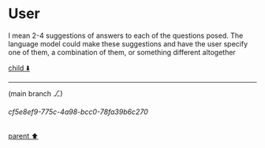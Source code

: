 # User

I mean 2-4 suggestions of answers to each of the questions posed. The language model could make these suggestions and have the user specify one of them, a combination of them, or something different altogether 

[child ⬇️](#cf5e8ef9-775c-4a98-bcc0-78fa39b6c270)

---

(main branch ⎇)
###### cf5e8ef9-775c-4a98-bcc0-78fa39b6c270
[parent ⬆️](#aaa2ce98-c8de-461c-9d39-2a90bfb1537c)
